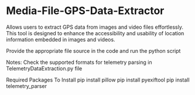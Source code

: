 # Media-File-GPS-Data-Extractor
Allows users to extract GPS data from images and video files effortlessly. This tool is designed to enhance the accessibility and usability of location information embedded in images and  videos. 

Provide the appropriate file source in the code and run the python script

Notes:
Check the supported formats for telemetry parsing in TelemetryDataExtraction.py file

Required Packages To Install
pip install pillow
pip install pyexiftool
pip install telemetry_parser